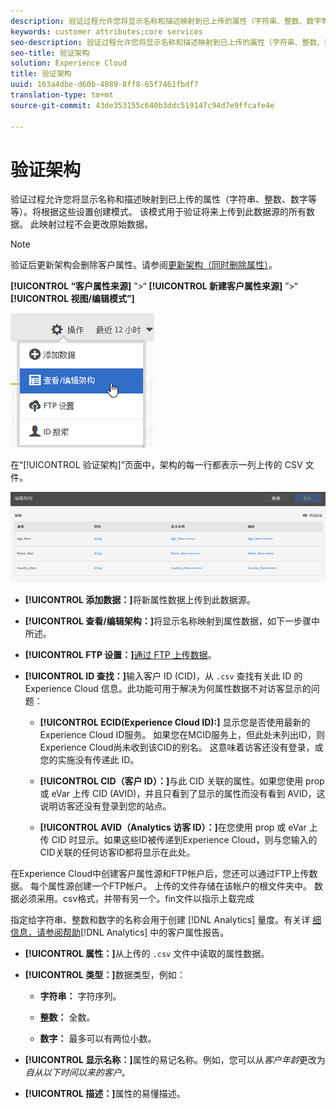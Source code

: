 ```yaml
---
description: 验证过程允许您将显示名称和描述映射到已上传的属性（字符串、整数、数字等等）。将根据这些设置创建模式。 该模式用于验证将来上传到此数据源的所有数据。 此映射过程不会更改原始数据。
keywords: customer attributes;core services
seo-description: 验证过程允许您将显示名称和描述映射到已上传的属性（字符串、整数、数字等等）。将根据这些设置创建模式。 该模式用于验证将来上传到此数据源的所有数据。 此映射过程不会更改原始数据。
seo-title: 验证架构
solution: Experience Cloud
title: 验证架构
uuid: 163a4dbe-d60b-4089-8ff8-65f7461fbdf7
translation-type: tm+mt
source-git-commit: 43de353155c640b3ddc519147c94d7e9ffcafe4e

---
```



# 验证架构

验证过程允许您将显示名称和描述映射到已上传的属性（字符串、整数、数字等等）。将根据这些设置创建模式。 该模式用于验证将来上传到此数据源的所有数据。 此映射过程不会更改原始数据。

>[!NOTE]
>
>验证后更新架构会删除客户属性。请参阅[更新架构（同时删除属性）](../attributes/t-crs-usecase.md#task_6568898BB7C44A42ABFB86532B89063C)。

**[!UICONTROL “客户属性来源]** ”>“ **[!UICONTROL 新建客户属性来源]** ”>“ **[!UICONTROL 视图/编辑模式”]**

![](assets/view_edit_schema.png)

在“[!UICONTROL 验证架构]”页面中，架构的每一行都表示一列上传的 CSV 文件。

![](assets/06_crs_usecase.png)

* **[!UICONTROL 添加数据：]**&#x200B;将新属性数据上传到此数据源。

* **[!UICONTROL 查看/编辑架构：]**&#x200B;将显示名称映射到属性数据，如下一步骤中所述。

* **[!UICONTROL FTP 设置：]**[通过 FTP 上传数据](../attributes/t-upload-attributes-ftp.md#task_591C3B6733424718A62453D2F8ADF73B)。

* **[!UICONTROL ID 查找：]**&#x200B;输入客户 ID (CID)，从 `.csv` 查找有关此 ID 的 Experience Cloud 信息。此功能可用于解决为何属性数据不对访客显示的问题：

   * **[!UICONTROL ECID(Experience Cloud ID):]** 显示您是否使用最新的Experience Cloud ID服务。 如果您在MCID服务上，但此处未列出ID，则Experience Cloud尚未收到该CID的别名。 这意味着访客还没有登录，或您的实施没有传递此 ID。

   * **[!UICONTROL CID（客户 ID）：]**&#x200B;与此 CID 关联的属性。如果您使用 prop 或 eVar 上传 CID (AVID)，并且只看到了显示的属性而没有看到 AVID，这说明访客还没有登录到您的站点。

   * **[!UICONTROL AVID（Analytics 访客 ID）：]**&#x200B;在您使用 prop 或 eVar 上传 CID 时显示。如果这些ID被传递到Experience Cloud，则与您输入的CID关联的任何访客ID都将显示在此处。

在Experience Cloud中创建客户属性源和FTP帐户后，您还可以通过FTP上传数据。 每个属性源创建一个FTP帐户。 上传的文件存储在该帐户的根文件夹中。 数据必须采用。csv格式，并带有另一个。fin文件以指示上载完成

指定给字符串、整数和数字的名称会用于创建 [!DNL Analytics] 量度。有关详 [细信息，请参阅帮助](https://docs.adobe.com/help/en/analytics/components/variables/dimensions-reports/reports-customer-attributes.html)[!DNL Analytics] 中的客户属性报告。

* **[!UICONTROL 属性：]**&#x200B;从上传的 `.csv` 文件中读取的属性数据。

* **[!UICONTROL 类型：]**&#x200B;数据类型，例如：

   * **字符串：** 字符序列。

   * **整数：** 全数。

   * **数字：** 最多可以有两位小数。

* **[!UICONTROL 显示名称：]**&#x200B;属性的易记名称。例如，您可以从&#x200B;*客户年龄*&#x200B;更改为&#x200B;*自从以下时间以来的客户*。

* **[!UICONTROL 描述：]**&#x200B;属性的易懂描述。
